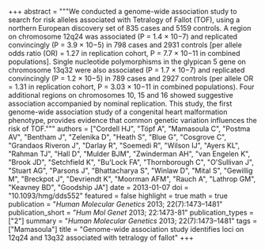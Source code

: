 +++
abstract = """We conducted a genome-wide association study to search for risk alleles associated with Tetralogy of Fallot (TOF), using a northern European discovery set of 835 cases and 5159 controls. A region on chromosome 12q24 was associated (P = 1.4 × 10−7) and replicated convincingly (P = 3.9 × 10−5) in 798 cases and 2931 controls [per allele odds ratio (OR) = 1.27 in replication cohort, P = 7.7 × 10−11 in combined populations]. Single nucleotide polymorphisms in the glypican 5 gene on chromosome 13q32 were also associated (P = 1.7 × 10−7) and replicated convincingly (P = 1.2 × 10−5) in 789 cases and 2927 controls (per allele OR = 1.31 in replication cohort, P = 3.03 × 10−11 in combined populations). Four additional regions on chromosomes 10, 15 and 16 showed suggestive association accompanied by nominal replication. This study, the first genome-wide association study of a congenital heart malformation phenotype, provides evidence that common genetic variation influences the risk of TOF."""
authors = ["Cordell HJ", "Töpf A", "Mamasoula C", "Postma AV", "Bentham J", "Zelenika D", "Heath S", "Blue G", "Cosgrove C", "Grandaos Riveron J", "Darlay R", "Soemedi R", "Wilson IJ", "Ayers KL", "Rahman TJ", "Hall D", "Mulder BJM", "Zwinderman AH", "van Engelen K", "Brook JD", "Setchfield K", "Bu'Lock FA", "Thornborough C", "O'Sullivan J", "Stuart AG", "Parsons J", "Bhattacharya S", "Winlaw D", "Mital S", "Gewillig M", "Breckpot J", "Devriendt K", "Moorman AFM", "Rauch A", "Lathrop GM", "Keavney BD", "Goodship JA"]
date = 2013-01-07
doi = "10.1093/hmg/dds552"
featured = false
highlight = true
math = true
publication = "*Human Molecular Genetics* 2013; 22(7):1473–1481"
publication_short = "*Hum Mol Genet* 2013; 22:1473-81"
publication_types = ["2"]
summary = "*Human Molecular Genetics* 2013; 22(7):1473–1481"
tags = ["Mamasoula"]
title = "Genome-wide association study identifies loci on 12q24 and 13q32 associated with tetralogy of fallot"
+++
